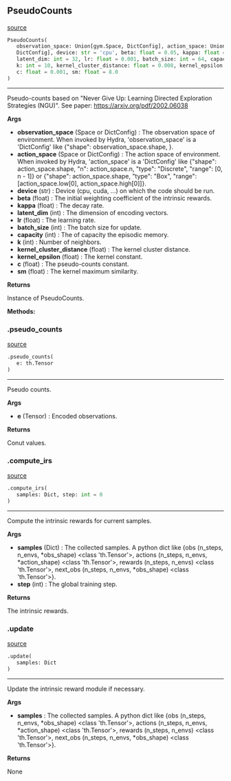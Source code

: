 #


## PseudoCounts
[source](https://github.com/RLE-Foundation/Hsuanwu/blob/main/hsuanwu/xplore/reward/pseudo_counts.py/#L81)
```python 
PseudoCounts(
   observation_space: Union[gym.Space, DictConfig], action_space: Union[gym.Space,
   DictConfig], device: str = 'cpu', beta: float = 0.05, kappa: float = 2.5e-05,
   latent_dim: int = 32, lr: float = 0.001, batch_size: int = 64, capacity: int = 1000,
   k: int = 10, kernel_cluster_distance: float = 0.008, kernel_epsilon: float = 0.0001,
   c: float = 0.001, sm: float = 8.0
)
```


---
Pseudo-counts based on "Never Give Up: Learning Directed Exploration Strategies (NGU)".
See paper: https://arxiv.org/pdf/2002.06038


**Args**

* **observation_space** (Space or DictConfig) : The observation space of environment. When invoked by Hydra,
    'observation_space' is a 'DictConfig' like {"shape": observation_space.shape, }.
* **action_space** (Space or DictConfig) : The action space of environment. When invoked by Hydra,
    'action_space' is a 'DictConfig' like
    {"shape": action_space.shape, "n": action_space.n, "type": "Discrete", "range": [0, n - 1]} or
    {"shape": action_space.shape, "type": "Box", "range": [action_space.low[0], action_space.high[0]]}.
* **device** (str) : Device (cpu, cuda, ...) on which the code should be run.
* **beta** (float) : The initial weighting coefficient of the intrinsic rewards.
* **kappa** (float) : The decay rate.
* **latent_dim** (int) : The dimension of encoding vectors.
* **lr** (float) : The learning rate.
* **batch_size** (int) : The batch size for update.
* **capacity** (int) : The of capacity the episodic memory.
* **k** (int) : Number of neighbors.
* **kernel_cluster_distance** (float) : The kernel cluster distance.
* **kernel_epsilon** (float) : The kernel constant.
* **c** (float) : The pseudo-counts constant.
* **sm** (float) : The kernel maximum similarity.


**Returns**

Instance of PseudoCounts.


**Methods:**


### .pseudo_counts
[source](https://github.com/RLE-Foundation/Hsuanwu/blob/main/hsuanwu/xplore/reward/pseudo_counts.py/#L147)
```python
.pseudo_counts(
   e: th.Tensor
)
```

---
Pseudo counts.


**Args**

* **e** (Tensor) : Encoded observations.


**Returns**

Conut values.

### .compute_irs
[source](https://github.com/RLE-Foundation/Hsuanwu/blob/main/hsuanwu/xplore/reward/pseudo_counts.py/#L174)
```python
.compute_irs(
   samples: Dict, step: int = 0
)
```

---
Compute the intrinsic rewards for current samples.


**Args**

* **samples** (Dict) : The collected samples. A python dict like
    {obs (n_steps, n_envs, *obs_shape) <class 'th.Tensor'>,
    actions (n_steps, n_envs, *action_shape) <class 'th.Tensor'>,
    rewards (n_steps, n_envs) <class 'th.Tensor'>,
    next_obs (n_steps, n_envs, *obs_shape) <class 'th.Tensor'>}.
* **step** (int) : The global training step.


**Returns**

The intrinsic rewards.

### .update
[source](https://github.com/RLE-Foundation/Hsuanwu/blob/main/hsuanwu/xplore/reward/pseudo_counts.py/#L211)
```python
.update(
   samples: Dict
)
```

---
Update the intrinsic reward module if necessary.


**Args**

* **samples**  : The collected samples. A python dict like
    {obs (n_steps, n_envs, *obs_shape) <class 'th.Tensor'>,
    actions (n_steps, n_envs, *action_shape) <class 'th.Tensor'>,
    rewards (n_steps, n_envs) <class 'th.Tensor'>,
    next_obs (n_steps, n_envs, *obs_shape) <class 'th.Tensor'>}.


**Returns**

None
